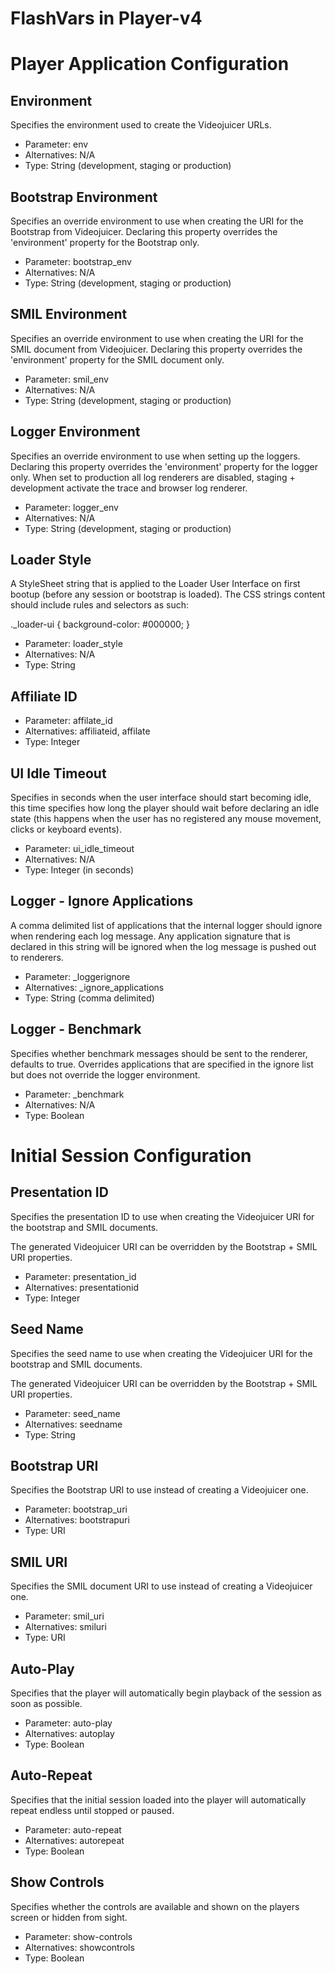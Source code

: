 FlashVars in Player-v4
======================

Player Application Configuration
================================

Environment
-----------

Specifies the environment used to create the Videojuicer URLs.

- Parameter: env
- Alternatives: N/A
- Type: String (development, staging or production)

Bootstrap Environment
---------------------

Specifies an override environment to use when creating the URI for the Bootstrap from Videojuicer. Declaring this property overrides the 'environment' property for the Bootstrap only.

- Parameter: bootstrap_env
- Alternatives: N/A
- Type: String (development, staging or production)

SMIL Environment
----------------

Specifies an override environment to use when creating the URI for the SMIL document from Videojuicer. Declaring this property overrides the 'environment' property for the SMIL document only.

- Parameter: smil_env
- Alternatives: N/A
- Type: String (development, staging or production)

Logger Environment
------------------

Specifies an override environment to use when setting up the loggers. Declaring this property overrides the 'environment' property for the logger only. When set to production all log renderers are disabled, staging + development activate the trace and browser log renderer.

- Parameter: logger_env
- Alternatives: N/A
- Type: String (development, staging or production)

Loader Style
------------

A StyleSheet string that is applied to the Loader User Interface on first bootup (before any session or bootstrap is loaded). The CSS strings content should include rules and selectors as such:

  ._loader-ui { background-color: #000000; }

- Parameter: loader_style
- Alternatives: N/A
- Type: String

Affiliate ID
------------

- Parameter: affilate_id
- Alternatives: affiliateid, affilate
- Type: Integer

UI Idle Timeout
---------------

Specifies in seconds when the user interface should start becoming idle, this time specifies how long the player should wait before declaring an idle state (this happens when the user has no registered any mouse movement, clicks or keyboard events).

- Parameter: ui_idle_timeout
- Alternatives: N/A
- Type: Integer (in seconds)

Logger - Ignore Applications
----------------------------

A comma delimited list of applications that the internal logger should ignore when rendering each log message. Any application signature that is declared in this string will be ignored when the log message is pushed out to renderers.

- Parameter: _loggerignore
- Alternatives: _ignore_applications
- Type: String (comma delimited)

Logger - Benchmark
----------------------------

Specifies whether benchmark messages should be sent to the renderer, defaults to true. Overrides applications that are specified in the ignore list but does not override the logger environment. 

- Parameter: _benchmark
- Alternatives: N/A
- Type: Boolean

Initial Session Configuration
=============================

Presentation ID
---------------

Specifies the presentation ID to use when creating the Videojuicer URI for the bootstrap and SMIL documents.

The generated Videojuicer URI can be overridden by the Bootstrap + SMIL URI properties.

- Parameter: presentation_id
- Alternatives: presentationid
- Type: Integer

Seed Name
---------

Specifies the seed name to use when creating the Videojuicer URI for the bootstrap and SMIL documents.

The generated Videojuicer URI can be overridden by the Bootstrap + SMIL URI properties.

- Parameter: seed_name
- Alternatives: seedname
- Type: String

Bootstrap URI
-------------

Specifies the Bootstrap URI to use instead of creating a Videojuicer one.

- Parameter: bootstrap_uri
- Alternatives: bootstrapuri
- Type: URI

SMIL URI
--------

Specifies the SMIL document URI to use instead of creating a Videojuicer one.

- Parameter: smil_uri
- Alternatives: smiluri
- Type: URI

Auto-Play
---------

Specifies that the player will automatically begin playback of the session as soon as possible.

- Parameter: auto-play
- Alternatives: autoplay
- Type: Boolean

Auto-Repeat
-----------

Specifies that the initial session loaded into the player will automatically repeat endless until stopped or paused.

- Parameter: auto-repeat
- Alternatives: autorepeat
- Type: Boolean

Show Controls
-------------

Specifies whether the controls are available and shown on the players screen or hidden from sight.

- Parameter: show-controls
- Alternatives: showcontrols
- Type: Boolean